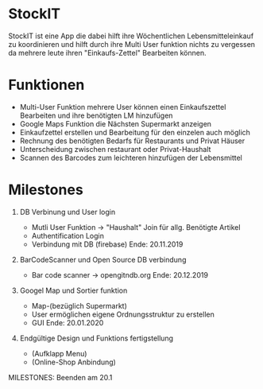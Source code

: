 # StockIT

StockIT ist eine App die dabei hilft ihre Wöchentlichen Lebensmitteleinkauf zu koordinieren und hilft durch ihre Multi User funktion nichts zu vergessen da mehrere leute ihren "Einkaufs-Zettel" Bearbeiten können.

# Funktionen

 - Multi-User Funktion mehrere User können einen Einkaufszettel Bearbeiten und ihre benötigten LM hinzufügen 
 - Google Maps Funktion die Nächsten Supermarkt anzeigen 
 - Einkaufzettel erstellen und Bearbeitung für den einzelen auch möglich
 - Rechnung des benötigten Bedarfs für Restaurants und Privat Häuser 
 - Unterscheidung zwischen restaurant oder Privat-Haushalt 
 - Scannen des Barcodes zum leichteren hinzufügen der Lebensmittel

# Milestones

1. DB Verbinung und User login 
	- Mutli User Funktion -> "Haushalt" Join für allg. Benötigte Artikel 
	- Authentification Login
	- Verbindung mit DB (firebase) 
Ende: 20.11.2019

2. BarCodeScanner und Open Source DB verbindung 
	- Bar code scanner -> opengitndb.org 
Ende: 20.12.2019

3. Googel Map und Sortier funktion 
	- Map-(bezüglich Supermarkt)
	- User ermöglichen eigene Ordnungsstruktur zu erstellen 
	- GUI
Ende: 20.01.2020

4. Endgültige Design und Funktions fertigstellung  
	- (Aufklapp Menu) 
	- (Online-Shop Anbindung)

MILESTONES:  Beenden am 20.1 
